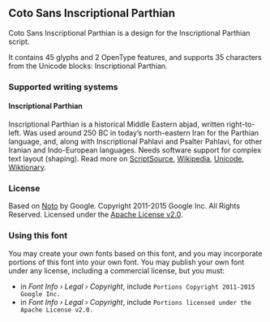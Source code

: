
## Coto Sans Inscriptional Parthian

Coto Sans Inscriptional Parthian is a design for the Inscriptional Parthian script.

It contains 45 glyphs and 2 OpenType features, and supports 35 characters from the Unicode blocks: Inscriptional Parthian.


### Supported writing systems


#### Inscriptional Parthian

Inscriptional Parthian is a historical Middle Eastern abjad, written right-to-left. Was used around 250 BC in today’s north-eastern Iran for the Parthian language, and, along with Inscriptional Pahlavi and Psalter Pahlavi, for other Iranian and Indo-European languages. Needs software support for complex text layout (shaping). Read more on [ScriptSource](https://scriptsource.org/scr/Prti), [Wikipedia](https://en.wikipedia.org/wiki/ISO_15924:Prti), [Unicode](https://www.unicode.org/versions/Unicode13.0.0/ch10.pdf#G32800), [Wiktionary](https://en.wiktionary.org/wiki/Category:Inscriptional_Parthian_script).


### License

Based on [Noto](https://github.com/notofonts) by Google. Copyright 2011-2015 Google Inc. All Rights Reserved. Licensed under the [Apache License v2.0](https://www.apache.org/licenses/LICENSE-2.0.txt).

### Using this font

You may create your own fonts based on this font, and you may incorporate portions of this font into your own font. You may publish your own font under any license, including a commercial license, but you must:

- in _Font Info › Legal › Copyright_, include `Portions Copyright 2011-2015 Google Inc.`
- in _Font Info › Legal › Copyright_, include `Portions licensed under the Apache License v2.0.`
